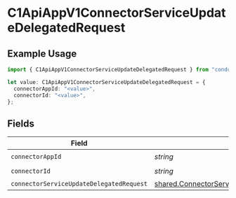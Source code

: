 # C1ApiAppV1ConnectorServiceUpdateDelegatedRequest

## Example Usage

```typescript
import { C1ApiAppV1ConnectorServiceUpdateDelegatedRequest } from "conductorone-sdk-typescript/sdk/models/operations";

let value: C1ApiAppV1ConnectorServiceUpdateDelegatedRequest = {
  connectorAppId: "<value>",
  connectorId: "<value>",
};
```

## Fields

| Field                                                                                                                 | Type                                                                                                                  | Required                                                                                                              | Description                                                                                                           |
| --------------------------------------------------------------------------------------------------------------------- | --------------------------------------------------------------------------------------------------------------------- | --------------------------------------------------------------------------------------------------------------------- | --------------------------------------------------------------------------------------------------------------------- |
| `connectorAppId`                                                                                                      | *string*                                                                                                              | :heavy_check_mark:                                                                                                    | N/A                                                                                                                   |
| `connectorId`                                                                                                         | *string*                                                                                                              | :heavy_check_mark:                                                                                                    | N/A                                                                                                                   |
| `connectorServiceUpdateDelegatedRequest`                                                                              | [shared.ConnectorServiceUpdateDelegatedRequest](../../../sdk/models/shared/connectorserviceupdatedelegatedrequest.md) | :heavy_minus_sign:                                                                                                    | N/A                                                                                                                   |